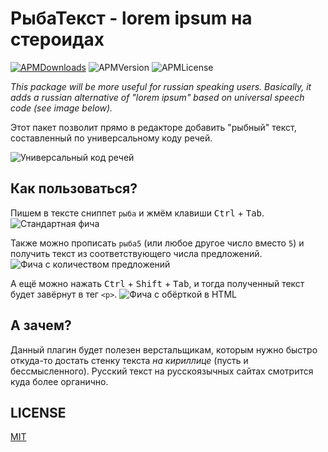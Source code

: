 # РыбаТекст - lorem ipsum на стероидах
[![APMDownloads](https://img.shields.io/apm/dm/fish-text.svg?style=for-the-badge)](https://atom.io/packages/fish-text) ![APMVersion](https://img.shields.io/apm/v/fish-text.svg?style=for-the-badge) ![APMLicense](https://img.shields.io/apm/l/fish-text.svg?style=for-the-badge)

*This package will be more useful for russian speaking users. Basically, it adds a russian alternative of "lorem ipsum" based on universal speech code (see image below).*

Этот пакет позволит прямо в редакторе добавить "рыбный" текст, составленный по универсальному коду речей.

![Универсальный код речей](http://apikabu.ru/img/a5ca6d.jpg)

## Как пользоваться?

Пишем в тексте сниппет `рыба` и жмём клавиши <kbd>Ctrl</kbd> + <kbd>Tab</kbd>.
![Стандартная фича](https://i.imgur.com/oZr3U7i.gif)

Также можно прописать `рыба5` (или любое другое число вместо `5`) и получить текст из соответствующего числа предложений.
![Фича с количеством предложений](https://i.imgur.com/eFpu2H9.gif)

А ещё можно нажать <kbd>Ctrl</kbd> + <kbd>Shift</kbd> + <kbd>Tab</kbd>, и тогда полученный текст будет завёрнут в тег `<p>`.
![Фича с обёрткой в HTML](https://i.imgur.com/VmKvqKs.gif)

## А зачем?

Данный плагин будет полезен верстальщикам, которым нужно быстро откуда-то достать стенку текста *на кириллице* (пусть и бессмысленного). Русский текст на русскоязычных сайтах смотрится куда более органично.

## LICENSE

[MIT](LICENSE.md)
